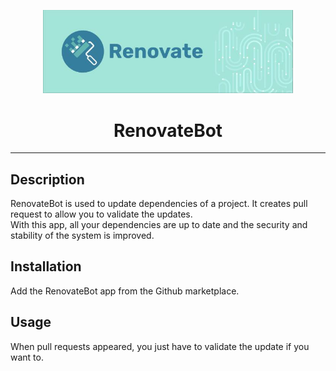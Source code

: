 <p align="center">
    <img width="400" alt="renovate.jpeg" src="docs/renovate.jpeg"/>
</p>

<h1 align="center">RenovateBot</h1>

---

## Description

RenovateBot is used to update dependencies of a project. It creates pull request to allow you to validate the updates.  
With this app, all your dependencies are up to date and the security and stability of the system is improved.

## Installation

Add the RenovateBot app from the Github marketplace.

## Usage

When pull requests appeared, you just have to validate the update if you want to.